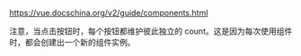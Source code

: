 https://vue.docschina.org/v2/guide/components.html  

注意，当点击按钮时，每个按钮都维护彼此独立的 count。这是因为每次使用组件时，都会创建出一个新的组件实例。
